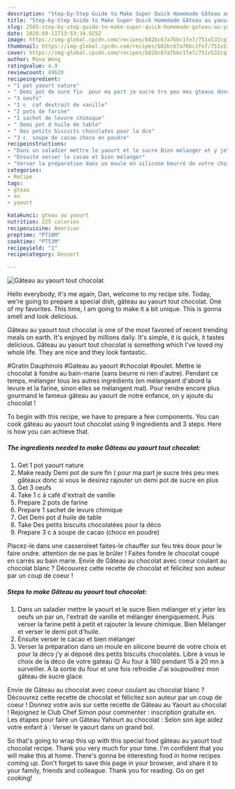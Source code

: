 ```yaml
---
description: "Step-by-Step Guide to Make Super Quick Homemade Gâteau au yaourt tout chocolat"
title: "Step-by-Step Guide to Make Super Quick Homemade Gâteau au yaourt tout chocolat"
slug: 2505-step-by-step-guide-to-make-super-quick-homemade-gateau-au-yaourt-tout-chocolat
date: 2020-09-11T13:53:34.925Z
image: https://img-global.cpcdn.com/recipes/b82bc67a7bbc1fe7/751x532cq70/gateau-au-yaourt-tout-chocolat-photo-principale-de-la-recette.jpg
thumbnail: https://img-global.cpcdn.com/recipes/b82bc67a7bbc1fe7/751x532cq70/gateau-au-yaourt-tout-chocolat-photo-principale-de-la-recette.jpg
cover: https://img-global.cpcdn.com/recipes/b82bc67a7bbc1fe7/751x532cq70/gateau-au-yaourt-tout-chocolat-photo-principale-de-la-recette.jpg
author: Mina Wong
ratingvalue: 4.9
reviewcount: 49620
recipeingredient:
- "1 pot yaourt nature"
- " Demi pot de sure fin  pour ma part je sucre trs peu mes gteaux donc si vous le desirez rajouter un demi pot de sucre en plus"
- "3 oeufs"
- "1 c  caf dextrait de vanille"
- "2 pots de farine"
- "1 sachet de levure chimique"
- " Demi pot d huile de table"
- " Des petits biscuits chocolates pour la dco"
- "3 c  soupe de cacao choco en poudre"
recipeinstructions:
- "Dans un saladier mettre le yaourt et le sucre Bien mélanger et y jeter les oeufs un par un, l&#39;extrait de vanille et mélanger énergiquement. Puis verser la farine petit à petit et rajouter la levure chimique. Bien Mélanger et verser le demi pot d&#39;huile."
- "Ensuite verser le cacao et bien mélanger"
- "Verser la préparation dans un moule en silicone beurré de votre choix et pour la déco j&#39;y ai déposé des petits biscuits chocolatés. Libre à vous le choix de la déco de votre gateau 😉 Au four à 180 pendant 15 à 20 mn à surveiller. A la sortie du four et une fois refroidie J&#39;ai soupoudrez mon gâteau de sucre glace."
categories:
- Recipe
tags:
- gteau
- au
- yaourt

katakunci: gteau au yaourt 
nutrition: 225 calories
recipecuisine: American
preptime: "PT18M"
cooktime: "PT53M"
recipeyield: "1"
recipecategory: Dessert

---
```



![Gâteau au yaourt tout chocolat](https://img-global.cpcdn.com/recipes/b82bc67a7bbc1fe7/751x532cq70/gateau-au-yaourt-tout-chocolat-photo-principale-de-la-recette.jpg)

Hello everybody, it's me again, Dan, welcome to my recipe site. Today, we're going to prepare a special dish, gâteau au yaourt tout chocolat. One of my favorites. This time, I am going to make it a bit unique. This is gonna smell and look delicious.

Gâteau au yaourt tout chocolat is one of the most favored of recent trending meals on earth. It's enjoyed by millions daily. It's simple, it is quick, it tastes delicious. Gâteau au yaourt tout chocolat is something which I've loved my whole life. They are nice and they look fantastic.

#Gratin Dauphinois #Gateau au yaourt #chocolat #poulet. Mettre le chocolat à fondre au bain-marie (sans beurre ni rien d&#39;autre). Pendant ce temps, mélanger tous les autres ingrédients (en mélangeant d&#39;abord la levure et la farine, sinon elles se mélangent mal). Pour rendre encore plus gourmand le fameux gâteau au yaourt de notre enfance, on y ajoute du chocolat !


To begin with this recipe, we have to prepare a few components. You can cook gâteau au yaourt tout chocolat using 9 ingredients and 3 steps. Here is how you can achieve that.

<!--inarticleads1-->

##### The ingredients needed to make Gâteau au yaourt tout chocolat:

1. Get 1 pot yaourt nature
1. Make ready  Demi pot de sure fin ( pour ma part je sucre très peu mes gâteaux donc si vous le desirez rajouter un demi pot de sucre en plus
1. Get 3 oeufs
1. Take 1 c à café d&#39;extrait de vanille
1. Prepare 2 pots de farine
1. Prepare 1 sachet de levure chimique
1. Get  Demi pot d huile de table
1. Take  Des petits biscuits chocolatées pour la déco
1. Prepare 3 c à soupe de cacao (choco en poudre)


Placez-le dans une casseroleet faites-le chauffer sur feu très doux pour le faire ondre. attention de ne pas le brûler ! Faites fondre le chocolat coupé en carrés au bain marie. Envie de Gâteau au chocolat avec coeur coulant au chocolat blanc ? Découvrez cette recette de chocolat et félicitez son auteur par un coup de coeur ! 

<!--inarticleads2-->

##### Steps to make Gâteau au yaourt tout chocolat:

1. Dans un saladier mettre le yaourt et le sucre Bien mélanger et y jeter les oeufs un par un, l&#39;extrait de vanille et mélanger énergiquement. Puis verser la farine petit à petit et rajouter la levure chimique. Bien Mélanger et verser le demi pot d&#39;huile.
1. Ensuite verser le cacao et bien mélanger
1. Verser la préparation dans un moule en silicone beurré de votre choix et pour la déco j&#39;y ai déposé des petits biscuits chocolatés. Libre à vous le choix de la déco de votre gateau 😉 Au four à 180 pendant 15 à 20 mn à surveiller. A la sortie du four et une fois refroidie J&#39;ai soupoudrez mon gâteau de sucre glace.


Envie de Gâteau au chocolat avec coeur coulant au chocolat blanc ? Découvrez cette recette de chocolat et félicitez son auteur par un coup de coeur ! Donnez votre avis sur cette recette de Gâteau au Yaourt au chocolat ! Rejoignez le Club Chef Simon pour commenter : inscription gratuite en. Les étapes pour faire un Gâteau Yahourt au chocolat : Selon son âge aidez votre enfant à : Verser le yaourt dans un grand bol. 

So that's going to wrap this up with this special food gâteau au yaourt tout chocolat recipe. Thank you very much for your time. I'm confident that you will make this at home. There's gonna be interesting food in home recipes coming up. Don't forget to save this page in your browser, and share it to your family, friends and colleague. Thank you for reading. Go on get cooking!
